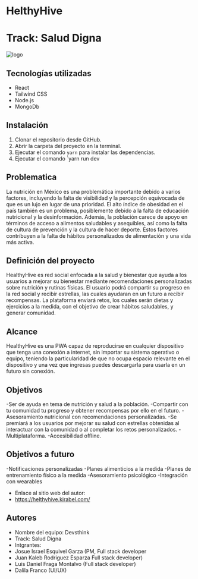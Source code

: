 # HelthyHive
# Track: Salud Digna
![logo](https://user-images.githubusercontent.com/44554474/231716928-d8b85462-e74a-4be4-a76f-df51783a3efd.png)

## Tecnologías utilizadas

- React
- Tailwind CSS
- Node.js
- MongoDb

## Instalación

1. Clonar el repositorio desde GitHub.
2. Abrir la carpeta del proyecto en la terminal.
3. Ejecutar el comando `yarn` para instalar las dependencias.
4. Ejecutar el comando `yarn run dev


## Problematica
La nutrición en México es una problemática importante debido a varios factores, incluyendo la falta de visibilidad y la percepción equivocada de que es un lujo en lugar de una prioridad. 
El alto índice de obesidad en el país también es un problema, posiblemente debido a la falta de educación nutricional y la desinformación. Además, la población carece de apoyo en términos de acceso a alimentos saludables y asequibles, así como la falta de cultura de prevención y la cultura de hacer deporte. 
Estos factores contribuyen a la falta de hábitos personalizados de alimentación y una vida más activa.

## Definición del proyecto
HealthyHive es red social enfocada a la salud y bienestar que ayuda a los usuarios a mejorar su bienestar mediante recomendaciones personalizadas sobre nutrición y rutinas físicas. 
El usuario podrá compartir su progreso en la red social y recibir estrellas, las cuales ayudaran en un futuro a recibir recompensas.
La plataforma enviará retos, los cuales serán dietas y ejercicios a la medida, con el objetivo de crear hábitos saludables, y generar comunidad.

## Alcance
HealthyHive es una PWA capaz de reproducirse en cualquier dispositivo que tenga una conexión a internet, sin importar su sistema operativo o equipo, teniendo la particularidad de que no ocupa espacio relevante en el dispositivo y una vez que ingresas puedes descargarla para usarla en un futuro sin conexión.

## Objetivos
-Ser de ayuda en tema de nutrición y salud a la población.
-Compartir con tu comunidad tu progreso y obtener recompensas por ello en el futuro.
-Asesoramiento nutricional con recomendaciones personalizadas.
-Se premiará a los usuarios por mejorar su salud con estrellas obtenidas al interactuar con la comunidad o al completar los retos personalizados.
-Multiplataforma.
-Accesibilidad offline.

## Objetivos a futuro
-Notificaciones personalizadas 
-Planes alimenticios a la medida 
-Planes de entrenamiento físico a la medida 
-Asesoramiento psicológico 
-Integración con wearables 



- Enlace al sitio web del autor:
- https://helthyhive.kirabel.com/

## Autores

- Nombre del equipo: Devsthink
- Track: Salud Digna
- Intgrantes: 
- Josue Israel Esquivel Garza (PM, Full stack developer
- Juan Kaleb Rodriguez Esparza Full stack developer)
- Luis Daniel Fraga Montalvo (Full stack developer)
- Dalila Franco (UI/UX)




